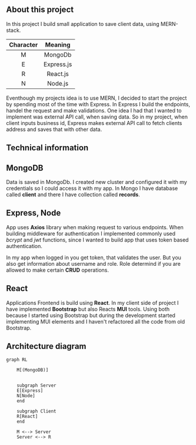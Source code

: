 ## About this project

In this project I build small application to save client data, using MERN-stack.

| Character | Meaning |
| :--: | :-----: |
| M  | MongoDb   |
| E  | Express.js |
| R  | React.js |
| N  | Node.js |

Eventhough my projects idea is to use MERN, I decided to start the project by spending most of the time with Express. In Express I build the endpoints, handel the request and make validations. One idea I had that I wanted to implement was external API call, when saving data. So in my project, when client inputs business id, Express makes external API call to fetch clients address and saves that with other data.

## Technical information

## MongoDB

Data is saved in MongoDb. I created new cluster and configured it with my credentials so I could access it with my app. In Mongo I have database called **client** and there I have collection called **records**.

## Express, Node

App uses **Axios** library when making request to various endpoints. 
When building middleware for authentication I implemented commonly used *bcrypt* and *jwt* functions, since I wanted to build app that uses token based authentication. 

In my app when logged in you get token, that validates the user. But you also get information about username and role. Role determind if you are allowed to make certain **CRUD** operations.

## React

Applications Frontend is build using **React**. In my client side of project I have implemented **Bootstrap** but also Reacts **MUI** tools. Using both because I started using Bootstrap but during the development started implementing MUI elements and I haven't refactored all the code from old Bootstrap. 

## Architecture diagram

```mermaid
graph RL

    M[(MongoDB)]


    subgraph Server
    E[Express]
    N[Node]
    end

    subgraph Client
    R[React]
    end

    M <--> Server
    Server <--> R
    

```